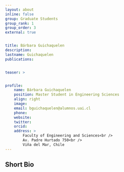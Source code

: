 ```yaml
---
layout: about
inline: false
group: Graduate Students
group_rank: 1
group_order: 3
external: true


title: Bárbara Guichaquelen
description: 
lastname: Guichaquelen
publications: 


teaser: >


profile:
    name: Bárbara Guichaquelen
    position: Master Student in Engineering Sciences
    align: right
    image: 
    email: bguichaquelen@alumnos.uai.cl
    phone: 
    website: 
    twitter: 
    orcid: 
    address: >
        Faculty of Engineering and Sciences<br />
        Av. Padre Hurtado 750<br />        
        Viña del Mar, Chile
---
```




## Short Bio

